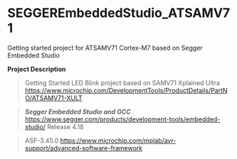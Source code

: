 # SEGGEREmbeddedStudio_ATSAMV71
Getting started project for ATSAMV71 Cortex-M7 based on Segger Embedded Studio 

**Project Description**

> Getting Started LED Blink project based on SAMV71 Xplained Ultra
> https://www.microchip.com/DevelopmentTools/ProductDetails/PartNO/ATSAMV71-XULT

> **_Segger Embedded Studio and GCC_**
> https://www.segger.com/products/development-tools/embedded-studio/
> Release 4.18

> ASF-3.45.0
> https://www.microchip.com/mplab/avr-support/advanced-software-framework






